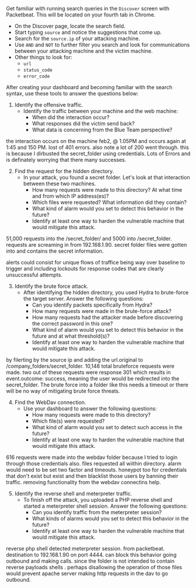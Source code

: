 Get familiar with running search queries in the `Discover` screen with Packetbeat. This will be located on your fourth tab in Chrome. 

- On the Discover page, locate the search field.
- Start typing `source` and notice the suggestions that come up.
- Search for the `source.ip` of your attacking machine.
- Use `AND` and `NOT` to further filter you search and look for communications between your attacking machine and the victim machine.
- Other things to look for: 
	- `url`
	- `status_code`
	- `error_code`

After creating your dashboard and becoming familiar with the search syntax, use these tools to answer the questions below:


1. Identify the offensive traffic.
   - Identify the traffic between your machine and the web machine:
     - When did the interaction occur?
     - What responses did the victim send back?
     - What data is concerning from the Blue Team perspective?

the interaction occurs on the machine feb2, @ 1.05PM and occurs again at 1:45 and 150 PM. 
lost of 401 errors. also note a lot of 200 went through. this is because I dirbusted the secret_folder using credentials.  Lots of Errors and is definately worrying that there many successes. 

2. Find the request for the hidden directory.
   - In your attack, you found a secret folder. Let's look at that interaction between these two machines.
     - How many requests were made to this directory? At what time and from which IP address(es)?
     - Which files were requested? What information did they contain?
     - What kind of alarm would you set to detect this behavior in the future?
     - Identify at least one way to harden the vulnerable machine that would mitigate this attack.

51,000 requests into the /secret_folder/ and 5000 into /secret_folder. requests are screaming in from 192.168.1.90. secret folder files were gotten into and contains the secret information. 

alerts could consist for unique flows of traffice being way over baseline to trigger and including lockouts for response codes that are clearly unsuccessful attempts.


3. Identify the brute force attack.
   - After identifying the hidden directory, you used Hydra to brute-force the target server. Answer the following questions:
     - Can you identify packets specifically from Hydra?
     - How many requests were made in the brute-force attack?
     - How many requests had the attacker made before discovering the correct password in this one?
     - What kind of alarm would you set to detect this behavior in the future and at what threshold(s)?
     - Identify at least one way to harden the vulnerable machine that would mitigate this attack.

by filerting by the source ip and adding the url.original to /company_folders/secret_folder. 10,148 total bruteforce requests were made.  two out of these requests were response 301 which results in event.outcome: success, meaning the user would be redirected into the secret_folder.  The brute force into a folder like this needs a timeout or there will be no way of mitigating brute force threats. 

4. Find the WebDav connection.
   - Use your dashboard to answer the following questions:
     - How many requests were made to this directory? 
     - Which file(s) were requested?
     - What kind of alarm would you set to detect such access in the future?
     - Identify at least one way to harden the vulnerable machine that would mitigate this attack.

616 requests were made into the webdav folder because I tried to login through those credentials also. files requested all wiithin directory. alarm would need to be set 
two factor and timeouts. honeypot too for credentials that don't exist but exist and then blacklist those users by banning their traffic. removing functionality from the webdav connectins help. 

5. Identify the reverse shell and meterpreter traffic.
   - To finish off the attack, you uploaded a PHP reverse shell and started a meterpreter shell session. Answer the following questions:
     - Can you identify traffic from the meterpreter session?
     - What kinds of alarms would you set to detect this behavior in the future?
     - Identify at least one way to harden the vulnerable machine that would mitigate this attack.


reverse php shell detected meterpreter session. 
from packetbeat. destination to 192.168.1.90 on port 4444. can block this behavior going outbound and making calls. since the folder is not intended to contain reverse payloads shells . perhaps disallowing the operation of those files would prevent apache server making http requests in the dav to go outbound. 


